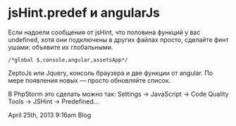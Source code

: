 # jsHint.predef и angularJs

Если надоели сообщения от jsHint, что половина функций у вас undefined,
хотя они подключены в других файлах просто, сделайте финт ушами:
объявите их глобальными.

    /*global $,console,angular,assetsApp*/

ZeptoJs или Jquery, консоль браузера и две функции от angular. По мере
появления новых — просто обновляйте список.

В PhpStorm это сделать можно так: Settings → JavaScript → Code Quality
Tools → JSHint → Predefined…

<span id="timestamp"> April 25th, 2013 9:16am </span> <span
class="tag">Blog</span>

